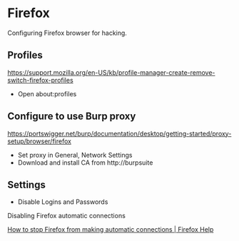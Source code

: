 # Firefox
Configuring Firefox browser for hacking.

## Profiles
https://support.mozilla.org/en-US/kb/profile-manager-create-remove-switch-firefox-profiles
* Open about:profiles

## Configure to use Burp proxy
https://portswigger.net/burp/documentation/desktop/getting-started/proxy-setup/browser/firefox
* Set proxy in General, Network Settings
* Download and install CA from http://burpsuite


## Settings
* Disable Logins and Passwords

Disabling Firefox automatic connections

[How to stop Firefox from making automatic connections | Firefox Help](https://support.mozilla.org/en-US/kb/how-stop-firefox-making-automatic-connections)
